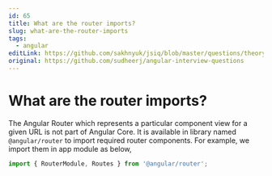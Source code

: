 ```yaml
---
id: 65
title: What are the router imports?
slug: what-are-the-router-imports
tags:
  - angular
editLink: https://github.com/sakhnyuk/jsiq/blob/master/questions/theory/angular/65.md
original: https://github.com/sudheerj/angular-interview-questions
---
```


# What are the router imports?

The Angular Router which represents a particular component view for a given URL is not part of Angular Core. It is available in library named `@angular/router` to import required router components. For example, we import them in app module as below,

```javascript
import { RouterModule, Routes } from '@angular/router';
```